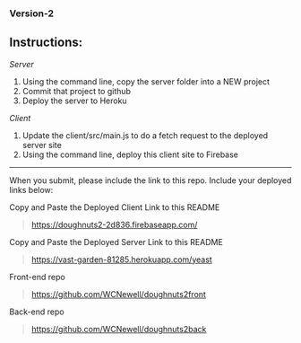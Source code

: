### Version-2

## Instructions:
_Server_
1. Using the command line, copy the server folder into a NEW project
1. Commit that project to github
1. Deploy the server to Heroku

_Client_
1.  Update the client/src/main.js to do a fetch request to the deployed server site
1.  Using the command line, deploy this client site to Firebase

<hr>
When you submit, please include the link to this repo. Include your deployed links below:

Copy and Paste the Deployed Client Link to this README
> https://doughnuts2-2d836.firebaseapp.com/

Copy and Paste the Deployed Server Link to this README
> https://vast-garden-81285.herokuapp.com/yeast

Front-end repo
> https://github.com/WCNewell/doughnuts2front

Back-end repo
> https://github.com/WCNewell/doughnuts2back